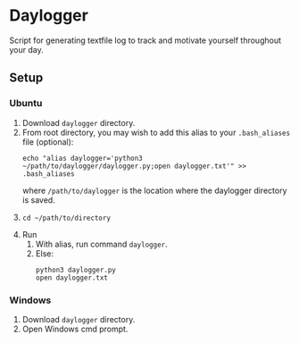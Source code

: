 # Daylogger
Script for generating textfile log to track and motivate yourself throughout your day.

## Setup
### Ubuntu
1. Download `daylogger` directory.
2. From root directory, you may wish to add this alias to your `.bash_aliases` file (optional):
    ```
   echo "alias daylogger='python3 ~/path/to/daylogger/daylogger.py;open daylogger.txt'" >> .bash_aliases
   ```
    where `/path/to/daylogger` is the location where the daylogger directory is saved.
4. ```
   cd ~/path/to/directory
   ```
5. Run
   1. With alias, run command `daylogger`.
   2. Else:
      ```
      python3 daylogger.py
      open daylogger.txt
      ```

### Windows
1. Download `daylogger` directory.
2. Open Windows cmd prompt.
